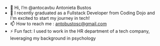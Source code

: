 - 👋 Hi, I’m @antocavbu Antonieta Bustos
- 🌱 I recently graduated as a Fullstack Developer from Coding Dojo and I'm excited to start my journey in tech!
- 📫 How to reach me : antobustosc@gmail.com
- ⚡ Fun fact: I used to work in the HR department of a tech company, leveraging my background in psychology

<!---
antocavbu/antocavbu is a ✨ special ✨ repository because its `README.md` (this file) appears on your GitHub profile.
You can click the Preview link to take a look at your changes.
--->
